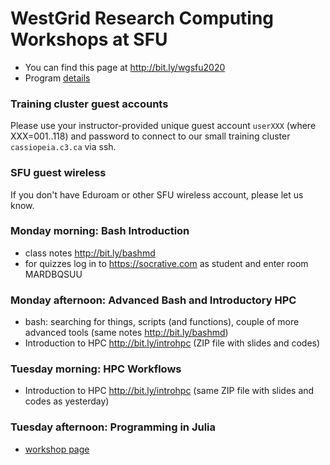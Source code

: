 # WestGrid Research Computing Workshops at SFU

* You can find this page at http://bit.ly/wgsfu2020
* Program <a
  href="https://www.eventbrite.ca/e/westgrid-research-computing-workshops-simon-fraser-university-registration-88799572913"
  target="_blank">details</a>

### Training cluster guest accounts

Please use your instructor-provided unique guest account `userXXX` (where XXX=001..118) and password to
connect to our small training cluster `cassiopeia.c3.ca` via ssh.

### SFU guest wireless

If you don't have Eduroam or other SFU wireless account, please let us know.

### Monday morning: Bash Introduction

- class notes http://bit.ly/bashmd
- for quizzes log in to https://socrative.com as student and enter room MARDBQSUU

### Monday afternoon: Advanced Bash and Introductory HPC

- bash: searching for things, scripts (and functions), couple of more advanced tools (same notes http://bit.ly/bashmd)
- Introduction to HPC http://bit.ly/introhpc (ZIP file with slides and codes)

### Tuesday morning: HPC Workflows

- Introduction to HPC http://bit.ly/introhpc (same ZIP file with slides and codes as yesterday)

### Tuesday afternoon: Programming in Julia

- <a href="https://westgrid-julia.netlify.com/workshops/julia.html" target="_blank">workshop page</a>

<!-- ### Thursday: Parallel Programming in Chapel -->

<!-- ### Friday: Scientific Visualization -->
